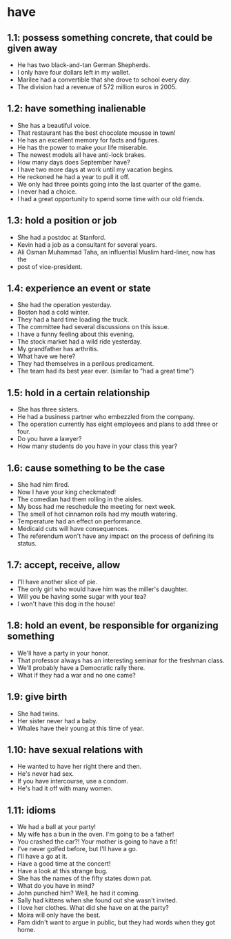 # have
## 1.1: possess something concrete, that could be given away

  *  He has two black-and-tan German Shepherds.
  *  I only have four dollars left in my wallet.
  *  Marilee had a convertible that she drove to school every day.
  *  The division had a revenue of 572 million euros in 2005.

## 1.2: have something inalienable

  *  She has a beautiful voice.
  *  That restaurant has the best chocolate mousse in town!
  *  He has an excellent memory for facts and figures.
  *  He has the power to make your life miserable.
  *  The newest models all have anti-lock brakes.
  *  How many days does September have?
  *  I have two more days at work until my vacation begins.
  *  He reckoned he had a year to pull it off.
  *  We only had three points going into the last quarter of the game.
  *  I never had a choice.
  *  I had a great opportunity to spend some time with our old friends.

## 1.3: hold a position or job

  *  She had a postdoc at Stanford.
  *  Kevin had a job as a consultant for several years.
  *  Ali Osman Muhammad Taha, an influential Muslim hard-liner, now has the
  *  post of vice-president.

## 1.4: experience an event or state

  *  She had the operation yesterday.
  *  Boston had a cold winter.
  *  They had a hard time loading the truck.
  *  The committee had several discussions on this issue.
  *  I have a funny feeling about this evening.
  *  The stock market had a wild ride yesterday.
  *  My grandfather has arthritis.
  *  What have we here?
  *  They had themselves in a perilous predicament.
  *  The team had its best year ever. (similar to "had a great time")

## 1.5: hold in a certain relationship

  *  She has three sisters.
  *  He had a business partner who embezzled from the company.
  *  The operation currently has eight employees and plans to add three or four.
  *  Do you have a lawyer?
  *  How many students do you have in your class this year?

## 1.6: cause something to be the case

  *  She had him fired.
  *  Now I have your king checkmated!
  *  The comedian had them rolling in the aisles.
  *  My boss had me reschedule the meeting for next week.
  *  The smell of hot cinnamon rolls had my mouth watering.
  *  Temperature had an effect on performance.
  *  Medicaid cuts will have consequences.
  *  The referendum won't have any impact on the process of defining its status.

## 1.7: accept, receive, allow

  *  I'll have another slice of pie.
  *  The only girl who would have him was the miller's daughter.
  *  Will you be having some sugar with your tea?
  *  I won't have this dog in the house!

## 1.8: hold an event, be responsible for organizing something

  *  We'll have a party in your honor.
  *  That professor always has an interesting seminar for the freshman class.
  *  We'll probably have a Democratic rally there.
  *  What if they had a war and no one came?

## 1.9: give birth

  *  She had twins.
  *  Her sister never had a baby.
  *  Whales have their young at this time of year.

## 1.10: have sexual relations with

  *  He wanted to have her right there and then.
  *  He's never had sex.
  *  If you have intercourse, use a condom.
  *  He's had it off with many women.

## 1.11: idioms

  *  We had a ball at your party!
  *  My wife has a bun in the oven. I'm going to be a father!
  *  You crashed the car?! Your mother is going to have a fit!
  *  I've never golfed before, but I'll have a go.
  *  I'll have a go at it.
  *  Have a good time at the concert!
  *  Have a look at this strange bug.
  *  She has the names of the fifty states down pat.
  *  What do you have in mind?
  *  John punched him? Well, he had it coming.
  *  Sally had kittens when she found out she wasn't invited.
  *  I love her clothes. What did she have on at the party?
  *  Moira will only have the best.
  *  Pam didn't want to argue in public, but they had words when they got home.
